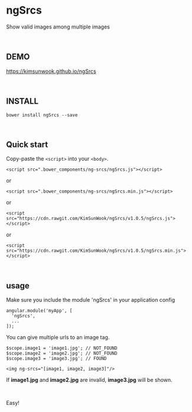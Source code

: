 ngSrcs
=======

Show valid images among multiple images

<br/>

DEMO
-------
https://kimsunwook.github.io/ngSrcs

<br/>

INSTALL
-------

```
bower install ngSrcs --save
```

<br/>

Quick start
-------
Copy-paste the ```<script>``` into your ```<body>```.

```
<script src=".bower_components/ng-srcs/ngSrcs.js"></script>
```
or
```
<script src=".bower_components/ng-srcs/ngSrcs.min.js"></script>
```
or
```
<script src="https://cdn.rawgit.com/KimSunWook/ngSrcs/v1.0.5/ngSrcs.js"></script>
```
or
```
<script src="https://cdn.rawgit.com/KimSunWook/ngSrcs/v1.0.5/ngSrcs.min.js"></script>
```

<br/>

usage
-----

Make sure you include the module 'ngSrcs' in your application config

```
angular.module('myApp', [
  'ngSrcs',
  ...
]);
```

You can give multiple urls to an image tag.

```
$scope.image1 = 'image1.jpg'; // NOT_FOUND
$scope.image2 = 'image2.jpg'; // NOT_FOUND
$scope.image3 = 'image3.jpg'; // FOUND
```

```
<img ng-srcs="[image1, image2, image3]"/>
```

If **image1.jpg** and **image2.jpg** are invalid, **image3.jpg** will be shown.

<br/>

Easy!
